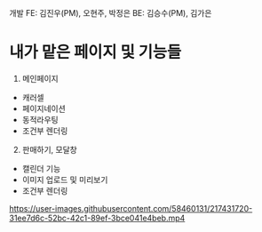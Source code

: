 
개발
FE: 김진우(PM), 오현주, 박정은
BE: 김승수(PM), 김가은

# 내가 맡은 페이지 및 기능들

1. 메인페이지
- 캐러셀
- 페이지네이션
- 동적라우팅
- 조건부 렌더링






2. 판매하기, 모달창
- 캘린더 기능
- 이미지 업로드 및 미리보기
- 조건부 렌더링

https://user-images.githubusercontent.com/58460131/217431720-31ee7d6c-52bc-42c1-89ef-3bce041e4beb.mp4


